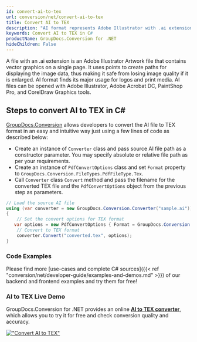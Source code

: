 ```yaml
---
id: convert-ai-to-tex
url: conversion/net/convert-ai-to-tex
title: Convert AI to TEX
description: "AI format represents Adobe Illustrator with .ai extension. Learn how to convert AI to TEX file programmatically in C# language using GroupDocs.Conversion for .NET library."
keywords: Convert AI to TEX in C#
productName: GroupDocs.Conversion for .NET
hideChildren: False
---
```


A file with an .ai extension is an Adobe Illustrator Artwork file that contains vector graphics on a single page. It uses points to create paths for displaying the image data, thus making it safe from losing image quality if it is enlarged. AI format finds its major usage for logos and print media. AI files can be opened with Adobe Illustrator, Adobe Acrobat DC, PaintShop Pro, and CorelDraw Graphics tools.

## Steps to convert AI to TEX in C#

[GroupDocs.Conversion](https://products.groupdocs.com/conversion/net) allows developers to convert the AI file to TEX format in an easy and intuitive way just using a few lines of code as described below:

* Create an instance of `Converter` class and pass source AI file path as a constructor parameter. You may specify absolute or relative file path as per your requirements. 
* Create an instance of `PdfConvertOptions` class and set `Format` property to `GroupDocs.Conversion.FileTypes.PdfFileType.Tex`.
* Call `Converter` class `Convert` method and pass the filename for the converted TEX file and the `PdfConvertOptions` object from the previous step as parameters.

```csharp
// Load the source AI file
using (var converter = new GroupDocs.Conversion.Converter("sample.ai"))
{
    // Set the convert options for TEX format
   var options = new PdfConvertOptions { Format = GroupDocs.Conversion.FileTypes.PdfFileType.Tex };
    // Convert to TEX format
    converter.Convert("converted.tex", options);
}
```

### Code Examples

Please find more [use-cases and complete C# sources]({{< ref "conversion/net/developer-guide/examples-and-demos.md" >}}) of our backend and frontend examples and try them for free!

### AI to TEX Live Demo

GroupDocs.Conversion for .NET provides an online [**AI to TEX converter**](https://products.groupdocs.app/conversion/ai-to-tex), which allows you to try it for free and check conversion quality and accuracy.

[!["Convert AI to TEX"](conversion/net/images/convert-to-tex/convert-ai-to-tex.png)](https://products.groupdocs.app/conversion/ai-to-tex)